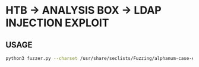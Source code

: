# HTB -> ANALYSIS BOX -> LDAP INJECTION EXPLOIT
## USAGE 
```bash
python3 fuzzer.py --charset /usr/share/seclists/Fuzzing/alphanum-case-extra.txt
```